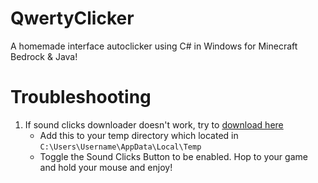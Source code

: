 # QwertyClicker
A homemade interface autoclicker using C# in Windows for Minecraft Bedrock & Java!

# Troubleshooting
1. If sound clicks downloader doesn't work, try to [download here](https://raw.githubusercontent.com/QwertyDevelopment/QwertyClicker/main/Clicks.wav)
    - Add this to your temp directory which located in `C:\Users\Username\AppData\Local\Temp`
    - Toggle the Sound Clicks Button to be enabled. Hop to your game and hold your mouse and enjoy!